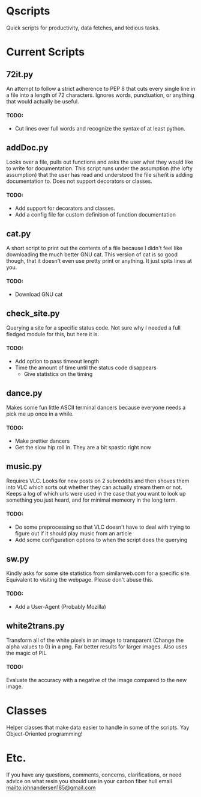 # Qscripts
Quick scripts for productivity, data fetches, and tedious tasks. 

Current Scripts
===============

## 72it.py

An attempt to follow a strict adherence to PEP 8 that cuts every single line in a file into a length of 72 characters. Ignores words, punctuation, or anything that would actually be useful.

#### TODO: 
  * Cut lines over full words and recognize the syntax of at least python.

## addDoc.py

Looks over a file, pulls out functions and asks the user what they would like to write for documentation. This script runs under the assumption (the lofty assumption) that the user has read and understood the file s/he/it is adding documentation to. Does not support decorators or classes.

#### TODO: 
  * Add support for decorators and classes.
  * Add a config file for custom definition of function documentation

## cat.py

A short script to print out the contents of a file because I didn't feel like downloading the much better GNU cat. This version of cat is so good though, that it doesn't even use pretty print or anything. It just spits lines at you.

#### TODO:
  * Download GNU cat

## check_site.py

Querying a site for a specific status code. Not sure why I needed a full fledged module for this, but here it is.

#### TODO:
  * Add option to pass timeout length
  * Time the amount of time until the status code disappears
    * Give statistics on the timing

## dance.py

Makes some fun little ASCII terminal dancers because everyone needs a pick me up once in a while.

#### TODO:
  * Make prettier dancers
  * Get the slow hip roll in. They are a bit spastic right now

## music.py

Requires VLC. Looks for new posts on 2 subreddits and then shoves them into VLC which sorts out whether they can actually stream them or not. Keeps a log of which urls were used in the case that you want to look up something you just heard, and for minimal memeory in the long term.

#### TODO:
  * Do some preprocessing so that VLC doesn't have to deal with trying to figure out if it should play music from an article
  * Add some configuration options to when the script does the querying
  
## sw.py

Kindly asks for some site statistics from similarweb.com for a specific site. Equivalent to visiting the webpage. Please don't abuse this.

#### TODO:
  * Add a User-Agent (Probably Mozilla)

## white2trans.py

Transform all of the white pixels in an image to transparent (Change the alpha values to 0) in a png. Far better results for larger images. Also uses the magic of PIL

#### TODO:
  Evaluate the accuracy with a negative of the image compared to the new image.

Classes
=======

Helper classes that make data easier to handle in some of the scripts. Yay Object-Oriented programming!

Etc.
====

If you have any questions, comments, concerns, clarifications, or need advice on what resin you should use in your carbon fiber hull email <mailto:johnandersen185@gmail.com>
